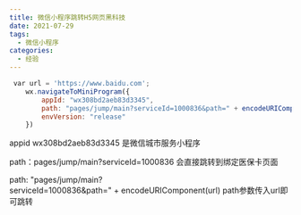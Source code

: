 ```yaml
---
title: 微信小程序跳转H5网页黑科技
date: 2021-07-29
tags:
  - 微信小程序
categories:
  - 经验
---
```



```js
 var url = 'https://www.baidu.com';
    wx.navigateToMiniProgram({
        appId: "wx308bd2aeb83d3345",
        path: "pages/jump/main?serviceId=1000836&path=" + encodeURIComponent(url),
        envVersion: "release"
    })
```
 
appid wx308bd2aeb83d3345 是微信城市服务小程序


path：pages/jump/main?serviceId=1000836  会直接跳转到绑定医保卡页面


path: "pages/jump/main?serviceId=1000836&path=" + encodeURIComponent(url) path参数传入url即可跳转


